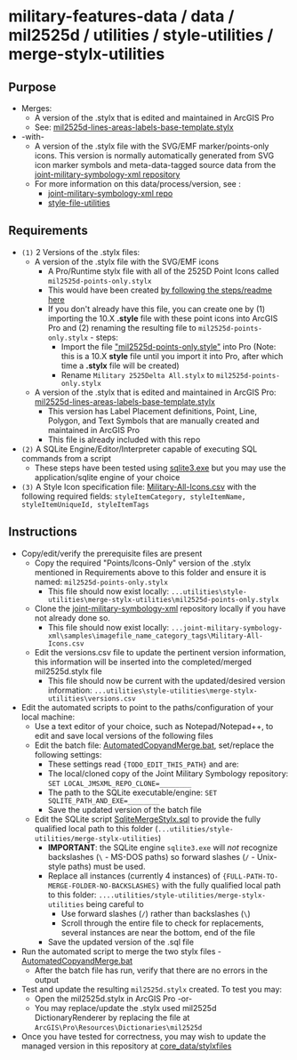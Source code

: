 # military-features-data / data / mil2525d / utilities / style-utilities / merge-stylx-utilities

## Purpose

* Merges:
    * A version of the .stylx that is edited and maintained in ArcGIS Pro
    * See: [mil2525d-lines-areas-labels-base-template.stylx](../../../core_data/stylxfiles/mil2525d-lines-areas-labels-base-template.stylx)
* -with-
    * A version of the .stylx file with the SVG/EMF marker/points-only icons. This version is normally automatically generated from SVG icon marker symbols and meta-data-tagged source data from the [joint-military-symbology-xml repository](https://github.com/Esri/joint-military-symbology-xml)
    * For more information on this data/process/version, see :
        * [joint-military-symbology-xml repo](https://github.com/Esri/joint-military-symbology-xml)
        * [style-file-utilities](../style-file-utilities)

## Requirements

* `(1)` 2 Versions of the .stylx files:
    * A version of the .stylx file with the SVG/EMF icons 
        * A Pro/Runtime stylx file with all of the 2525D Point Icons called `mil2525d-points-only.stylx`
        * This would have been created [by following the steps/readme here](../../utilities)
        * If you don't already have this file, you can create one by (1) importing the 10.X **.style** file with these point icons into ArcGIS Pro and (2) renaming the resulting file to `mil2525d-points-only.stylx` - steps:
            * Import the file ["mil2525d-points-only.style"](https://github.com/Esri/military-features-data/blob/dev/data/mil2525d/core_data/stylefiles/mil2525d-points-only.style) into Pro (Note: this is a 10.X **style** file until you import it into Pro, after which time a **.stylx** file will be created)
            * Rename `Military 2525Delta All.stylx` to `mil2525d-points-only.stylx`
    *  A version of the .stylx that is edited and maintained in ArcGIS Pro: [mil2525d-lines-areas-labels-base-template.stylx](../../../core_data/stylxfiles/mil2525d-lines-areas-labels-base-template.stylx)
        *  This version has Label Placement definitions, Point, Line, Polygon, and Text Symbols that are manually created and maintained in ArcGIS Pro
        *  This file is already included with this repo
*  `(2)` A SQLite Engine/Editor/Interpreter capable of executing SQL commands from a script
    *  These steps have been tested using [sqlite3.exe](http://www.sqlite.org/download.html) but you may use the application/sqlite engine of your choice
*  `(3)` A Style Icon specification file: [Military-All-Icons.csv](https://github.com/Esri/joint-military-symbology-xml/blob/master/samples/imagefile_name_category_tags/Military-All-Icons.csv) with the following required fields: `styleItemCategory, styleItemName, styleItemUniqueId, styleItemTags`

## Instructions 

* Copy/edit/verify the prerequisite files are present
    * Copy the required "Points/Icons-Only" version of the .stylx mentioned in Requirements above to this folder and ensure it is named: `mil2525d-points-only.stylx`
        * This file should now exist locally: `...utilities\style-utilities\merge-stylx-utilities\mil2525d-points-only.stylx`
    * Clone the [joint-military-symbology-xml](https://github.com/Esri/joint-military-symbology-xml) repository locally if you have not already done so.
        * This file should now exist locally: `...joint-military-symbology-xml\samples\imagefile_name_category_tags\Military-All-Icons.csv`
    * Edit the versions.csv file to update the pertinent version information, this information will be inserted into the completed/merged mil2525d.stylx file
        * This file should now be current with the updated/desired version information: `...utilities\style-utilities\merge-stylx-utilities\versions.csv`
* Edit the automated scripts to point to the paths/configuration of your local machine:
    * Use a text editor of your choice, such as Notepad/Notepad++, to edit and save local versions of the following files
    * Edit the batch file: [AutomatedCopyandMerge.bat](./AutomatedCopyandMerge.bat), set/replace the following settings:
        * These settings read `{TODO_EDIT_THIS_PATH}` and are:
        * The local/cloned copy of the Joint Military Symbology repository: `SET LOCAL_JMSXML_REPO_CLONE=________`
        * The path to the SQLite executable/engine: `SET SQLITE_PATH_AND_EXE=________`
        * Save the updated version of the batch file
    * Edit the SQLite script [SqliteMergeStylx.sql](./SqliteMergeStylx.sql) to provide the fully qualified local path to this folder (`...utilities/style-utilities/merge-stylx-utilities`) 
        * **IMPORTANT**: the SQLite engine `sqlite3.exe` will *not* recognize backslashes (`\` - MS-DOS paths) so forward slashes (`/` - Unix-style paths) must be used.
        * Replace all instances (currently 4 instances) of `{FULL-PATH-TO-MERGE-FOLDER-NO-BACKSLASHES}` with the fully qualified local path to this folder: `....utilities/style-utilities/merge-stylx-utilities` being careful to
            * Use  forward slashes (`/`) rather than backslashes (`\`)
            * Scroll through the entire file to check for replacements, several instances are near the bottom, end of the file
        * Save the updated version of the .sql file
* Run the automated script to merge the two stylx files - [AutomatedCopyandMerge.bat](./AutomatedCopyandMerge.bat)
    * After the batch file has run, verify that there are no errors in the output
* Test and update the resulting `mil2525d.stylx` created. To test you may:
    * Open the mil2525d.stylx in ArcGIS Pro -or-
    * You may replace/update the .stylx used mil2525d DictionaryRenderer by replacing the file at `ArcGIS\Pro\Resources\Dictionaries\mil2525d`
* Once you have tested for correctness, you may wish to update the managed version in this repository at [core_data/stylxfiles](../../../core_data/stylxfiles)



